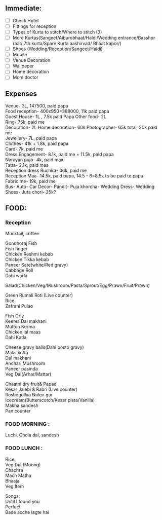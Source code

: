 ## Immediate:

- [ ] Check Hotel
- [ ] Fittings for reception
- [ ] Types of Kurta to stitch/Where to stitch (3)
- [ ] More Kurtas(Sangeet/Aiburobhaat/Haldi/Wedding entrance/Basshor raat/ 7th kurta/Spare Kurta aashirvad/ Bhaat kapor/)
- [ ] Shoes (Wedding/Reception/Sangeet/Haldi)
- [ ] Mobile
- [ ] Venue Decoration
- [ ] Wallpaper
- [ ] Home decoration
- [ ] Mom doctor
## Expenses 
  
Venue- 3L, 147500, paid papa  
Food reception- 400x950=388000, 11k paid papa  
Guest House- 1L , 7.5k paid Papa
Other food- 2L  
Ring- 75k, paid me  
Decoration- 2L 
Home decoration- 60k
Photographer- 65k total, 20k paid me  
Jewellery- 7L, paid papa  
Clothes- 41k + 1.8k, paid papa  
Card- 7k, paid me  
Dress Engagement- 8.1k, paid me + 11.5k, paid papa  
Narayan pujo- 4k, paid maa  
Tatta- 2.1k, paid maa  
Reception dress Ruchira- 36k, paid me  
Reception Maa- 14.5k, paid papa, 14.5 - 6=8.5k to be paid to papa  
Fabric me- 19k, paid me  
Bus- 
Auto-
Car Decor- 
Pandit- 
Puja khorcha- 
Wedding Dress- 
Wedding Shoes- 
Juta chori- 25k?



  
## FOOD:  

### Reception

Mocktail, coffee  

Gondhoraj Fish  
Fish finger  
Chicken Reshmi kebab  
Chicken Tikka kebab  
Paneer Sate(white/Red gravy)  
Cabbage Roll  
Dahi wada  

Salad(Chicken/Veg/Mushroom/Pasta/Sprout/Egg/Prawn/Fruit/Prawn)  
  
Green Rumali Roti (Live counter)  
Rice  
Zafrani Pulao  
  
Fish Orly  
Keema Dal makhani  
Mutton Korma  
Chicken lal maas  
Dahi Katla  
  
Cheese gravy balls(Dahi posto gravy)  
Malai kofta  
Dal makhani  
Anchari Mushroom  
Paneer pasinda  
Veg Dal(Arhar/Mattar)  
  
  
Chaatni dry fruit& Papad  
Kesar Jalebi & Rabri (Live counter)  
Roshogollaa Nolen gur  
Icecream(Butterscotch/Kesar pista/Vanilla)  
Makha sandesh  
Pan counter  
  
  
  
### FOOD MORNING : 
Luchi, Chola dal, sandesh  
  
  
### FOOD LUNCH :  
  
Rice  
Veg Dal (Moong)  
Chachra  
Mach Matha  
Bhaaja  
Veg Item  
  
  
  
  
  
  
Songs:  
Until I found you  
Perfect  
Bade acche lagte hai
